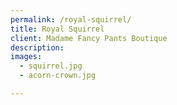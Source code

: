```yaml
---
permalink: /royal-squirrel/
title: Royal Squirrel
client: Madame Fancy Pants Boutique
description: 
images:
  - squirrel.jpg
  - acorn-crown.jpg

---
```


